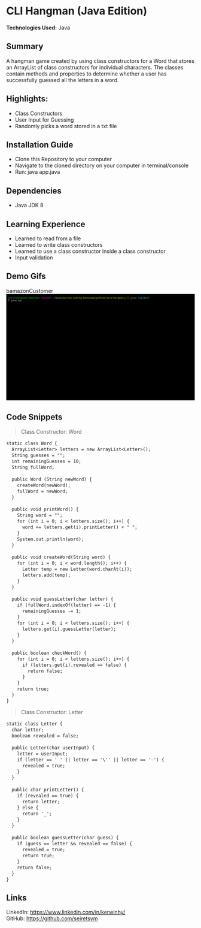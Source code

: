 # CLI Hangman (Java Edition)
**Technologies Used:** Java

## Summary
A hangman game created by using class constructors for a Word that stores an ArrayList of class constructors for individual characters. The classes contain methods and properties to determine whether a user has successfully guessed all the letters in a word.

## Highlights:
- Class Constructors
- User Input for Guessing
- Randomly picks a word stored in a txt file

## Installation Guide
- Clone this Repository to your computer
- Navigate to the cloned directory on your computer in terminal/console
- Run: java app.java

## Dependencies
- Java JDK 8

## Learning Experience
- Learned to read from a file
- Learned to write class constructors
- Learned to use a class constructor inside a class constructor
- Input validation

## Demo Gifs
bamazonCustomer<br>
![Hangman CLI Demo](demo.gif)

## Code Snippets
>Class Constructor: Word
```
static class Word {
  ArrayList<Letter> letters = new ArrayList<Letter>();
  String guesses = "";
  int remainingGuesses = 10;
  String fullWord;

  public Word (String newWord) {
    createWord(newWord);
    fullWord = newWord;
  }

  public void printWord() {
    String word = "";
    for (int i = 0; i < letters.size(); i++) {
      word += letters.get(i).printLetter() + " ";
    }
    System.out.println(word);
  }

  public void createWord(String word) {
    for (int i = 0; i < word.length(); i++) {
      Letter temp = new Letter(word.charAt(i));
      letters.add(temp);
    }
  }

  public void guessLetter(char letter) {
    if (fullWord.indexOf(letter) == -1) {
      remainingGuesses -= 1;
    }
    for (int i = 0; i < letters.size(); i++) {
      letters.get(i).guessLetter(letter);
    }
  }

  public boolean checkWord() {
    for (int i = 0; i < letters.size(); i++) {
      if (letters.get(i).revealed == false) {
        return false;
      }
    }
    return true;
  }
}
```

>Class Constructor: Letter
```
static class Letter {
  char letter;
  boolean revealed = false;

  public Letter(char userInput) {
    letter = userInput;
    if (letter == ' ' || letter == '\'' || letter == '-') {
      revealed = true;
    }
  }

  public char printLetter() {
    if (revealed == true) {
      return letter;
    } else {
      return '_';
    }
  }

  public boolean guessLetter(char guess) {
    if (guess == letter && revealed == false) {
      revealed = true;
      return true;
    }
    return false;
  }
}
```

## Links
LinkedIn: https://www.linkedin.com/in/kerwinhy/<br>
GitHub: https://github.com/seiretsym<br>
